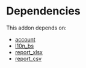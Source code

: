 # Dependencies

This addon depends on:

- [account](../../../../../oca-ocb-accounting/odoo-bringout-oca-ocb-account)
- [l10n_bs](../../../../../odoo-bringout-l10n_bs)
- [report_xlsx](../../../../../oca-report/odoo-bringout-oca-reporting-engine-report_xlsx)
- [report_csv](../../../../../oca-report/odoo-bringout-oca-reporting-engine-report_csv)
